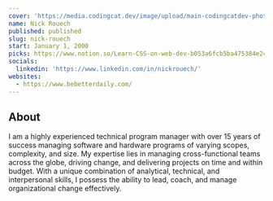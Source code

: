 ```yaml
---
cover: 'https://media.codingcat.dev/image/upload/main-codingcatdev-photo/podcast-guest/nick-rouech'
name: Nick Rouech
published: published
slug: nick-rouech
start: January 1, 2000
picks: https://www.notion.so/Learn-CSS-on-web-dev-b053a6fcb5ba475384e2472812269ad1, https://www.notion.so/GUI-Challenges-c37331dfe86c40b6b118a50220923623, https://www.notion.so/gradient-style-1032a3c3783f4175aec4c442a27a891f
socials:
  linkedin: 'https://www.linkedin.com/in/nickrouech/'
websites:
  - https://www.bebetterdaily.com/
---
```


## About

I am a highly experienced technical program manager with over 15 years of success managing software and hardware programs of varying scopes, complexity, and size. My expertise lies in managing cross-functional teams across the globe, driving change, and delivering projects on time and within budget. With a unique combination of analytical, technical, and interpersonal skills, I possess the ability to lead, coach, and manage organizational change effectively.
